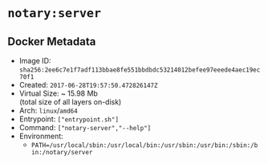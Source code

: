 # `notary:server`

## Docker Metadata

- Image ID: `sha256:2ee6c7e1f7adf113bbae8fe551bbdbdc53214012befee97eeede4aec19ec70f1`
- Created: `2017-06-28T19:57:50.472826147Z`
- Virtual Size: ~ 15.98 Mb  
  (total size of all layers on-disk)
- Arch: `linux`/`amd64`
- Entrypoint: `["entrypoint.sh"]`
- Command: `["notary-server","--help"]`
- Environment:
  - `PATH=/usr/local/sbin:/usr/local/bin:/usr/sbin:/usr/bin:/sbin:/bin:/notary/server`
